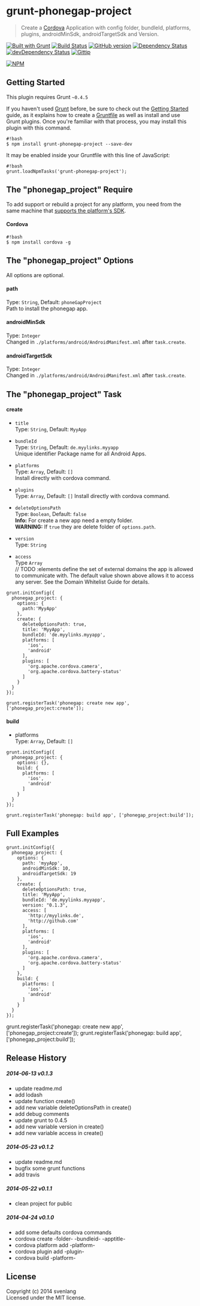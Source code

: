 # grunt-phonegap-project
> Create a [Cordova](http://cordova.apache.org) Application with config folder, bundleId, platforms, plugins, androidMinSdk, androidTargetSdk and Version.

[![Built with Grunt](https://cdn.gruntjs.com/builtwith.png)](http://gruntjs.com/) [![Build Status](https://travis-ci.org/CoHyper/grunt-phonegap-project.svg?branch=master)](https://travis-ci.org/CoHyper/grunt-phonegap-project) [![GitHub version](https://badge.fury.io/gh/CoHyper%2Fgrunt-phonegap-project.svg)](http://badge.fury.io/gh/CoHyper%2Fgrunt-phonegap-project) [![Dependency Status](https://david-dm.org/CoHyper/grunt-phonegap-project.png)](https://david-dm.org/CoHyper/grunt-phonegap-project) 
[![devDependency Status](https://david-dm.org/CoHyper/grunt-phonegap-project/dev-status.png)](https://david-dm.org/CoHyper/grunt-phonegap-project#info=devDependencies) [![Gittip](http://img.shields.io/gittip/CoHyper.png)](https://www.gittip.com/CoHyper/)

[![NPM](https://nodei.co/npm/grunt-phonegap-project.png?downloads=true)](https://nodei.co/npm/grunt-phonegap-project/)

## Getting Started
This plugin requires Grunt `~0.4.5`

If you haven't used [Grunt](http://gruntjs.com/) before, be sure to check out the [Getting Started](http://gruntjs.com/getting-started) guide, as it explains how to create a [Gruntfile](http://gruntjs.com/sample-gruntfile) as well as install and use Grunt plugins. Once you're familiar with that process, you may install this plugin with this command.

```
#!bash
$ npm install grunt-phonegap-project --save-dev
```

It may be enabled inside your Gruntfile with this line of JavaScript:

```
#!bash
grunt.loadNpmTasks('grunt-phonegap-project');
```

## The "phonegap_project" Require
To add support or rebuild a project for any platform, you need from the same machine that [supports the platform's SDK](http://docs.phonegap.com/en/edge/guide_cli_index.md.html).

#### Cordova
```
#!bash
$ npm install cordova -g
```

## The "phonegap_project" Options
All options are optional.

#### path
Type: `String`, Default: `phoneGapProject`<br />
Path to install the phonegap app.

#### androidMinSdk
Type: `Integer`<br />
Changed in `./platforms/android/AndroidManifest.xml` after `task.create`.

#### androidTargetSdk
Type: `Integer`<br />
Changed in `./platforms/android/AndroidManifest.xml` after `task.create`.

## The "phonegap_project" Task

#### create
* `title`<br />
Type: `String`, Default: `MyyApp`

* `bundleId`<br />
Type: `String`, Default: `de.myylinks.myyapp`<br />
Unique identifier Package name for all Android Apps.

* `platforms`<br />
Type: `Array`, Default: `[]`<br />
Install directly with cordova command.

* `plugins`<br />
Type: `Array`, Default: `[]`
Install directly with cordova command.

* `deleteOptionsPath`<br />
Type: `Boolean`, Default: `false`<br />
<b>Info:</b> For create a new app need a empty folder.<br />
<b>WARNING:</b> If `true` they are delete folder of `options.path`.

* `version`<br />
Type: `String`<br />

* `access`<br />
Type `Array`<br />
// TODO :elements define the set of external domains the app is allowed to communicate with. The default value shown above allows it to access any server. See the Domain Whitelist Guide for details.


```
grunt.initConfig({
  phonegap_project: {
    options: {
      path:'MyyApp'
    },
    create: {
      deleteOptionsPath: true,
      title: 'MyyApp',
      bundleId: 'de.myylinks.myyapp',
      platforms: [
        'ios',
        'android'
      ],
      plugins: [
        'org.apache.cordova.camera',
        'org.apache.cordova.battery-status'
      ]
    }
  }
});

grunt.registerTask('phonegap: create new app', ['phonegap_project:create']);
```

#### build
* platforms<br />
Type: `Array`, Default: `[]`

```
grunt.initConfig({
  phonegap_project: {
    options: {},
    build: {
      platforms: [
        'ios',
        'android'
      ]
    }
  }
});

grunt.registerTask('phonegap: build app', ['phonegap_project:build']);
```

## Full Examples
```
grunt.initConfig({
  phonegap_project: {
    options: {
      path: 'myyApp',
      androidMinSdk: 10,
      androidTargetSdk: 19
    },
    create: {
      deleteOptionsPath: true,
      title: 'MyyApp',
      bundleId: 'de.myylinks.myyapp',
      version: "0.1.3",
      access: [
        'http://myylinks.de',
        'http://github.com'
      ],
      platforms: [
        'ios',
        'android'
      ],
      plugins: [
        'org.apache.cordova.camera',
        'org.apache.cordova.battery-status'
      ]
    },
    build: {
      platforms: [
        'ios',
        'android'
      ]
    }
  }
});
```

grunt.registerTask('phonegap: create new app', ['phonegap_project:create']);
grunt.registerTask('phonegap: build app', ['phonegap_project:build']);
</pre>

## Release History

##### 2014-06-13 v0.1.3
* update readme.md
* add lodash
* update function create()
* add new variable deleteOptionsPath in create()
* add debug comments
* update grunt to 0.4.5
* add new variable version in create()
* add new variable access in create()

##### 2014-05-23 v0.1.2
* update readme.md
* bugfix some grunt functions
* add travis

##### 2014-05-22 v0.1.1
* clean project for public

##### 2014-04-24 v0.1.0
* add some defaults cordova commands
* cordova create -folder- -bundleid- -apptitle-
* cordova platform add -platform-
* cordova plugin add -plugin-
* cordova build -platform-

## License
Copyright (c) 2014 svenlang<br />
Licensed under the MIT license.
